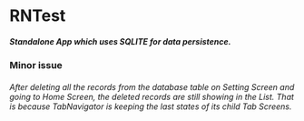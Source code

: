 # RNTest

##### Standalone App which uses SQLITE for data persistence.

### Minor issue

###### After deleting all the records from the database table on Setting Screen and going to Home Screen, the deleted records are still showing in the List. That is because TabNavigator is keeping the last states of its child Tab Screens.
